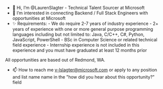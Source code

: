- 👋 Hi, I’m @LaurenSlagter - Technical Talent Sourcer at Microsoft
- 👀 I’m interested in connecting Backend / Full Stack Engineers with opportunities at Microsoft
- ✨ Requirements:
      - We do require 2-7 years of industry experience
      - 2+ years of experience with one or more general purpose programming languages including but
        not limited to: Java, C/C++, C#, Python, JavaScript, PowerShell
      - BSc in Computer Science or related technical field experience
      - Internship experience is not included in this experience and you must have graduated at least 12
        months prior

All opportunities are based out of Redmond, WA.
- 📫 How to reach me v-lslagter@microsoft.com or apply to any position and list name name in the "how did you hear about this opportunity?" field

<!---
LaurenSlagter/LaurenSlagter is a ✨ special ✨ repository because its `README.md` (this file) appears on your GitHub profile.
You can click the Preview link to take a look at your changes.
--->
